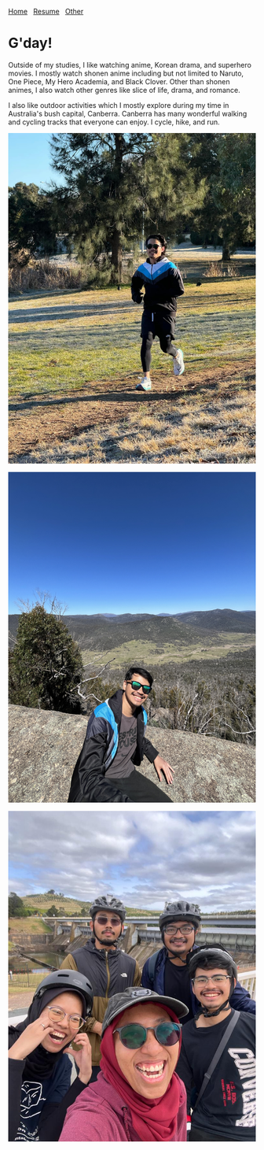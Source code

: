 [Home](./)&nbsp;&nbsp;&nbsp;[Resume](assets/resume.pdf)&nbsp;&nbsp;&nbsp;[Other](./other.html)

# G'day!

Outside of my studies, I like watching anime, Korean drama, and superhero movies. I mostly watch shonen anime including but not limited to Naruto, One Piece, My Hero Academia, and Black Clover. Other than shonen animes, I also watch other genres like slice of life, drama, and romance.

I also like outdoor activities which I mostly explore during my time in Australia's bush capital, Canberra. Canberra has many wonderful walking and cycling tracks that everyone can enjoy. I cycle, hike, and run.

![Parkrun](/assets/img/IMG_1958.JPG)

![Hiking](/assets/img/1000057002.JPG)

![Cycling](/assets/img/1000057688.JPG)
